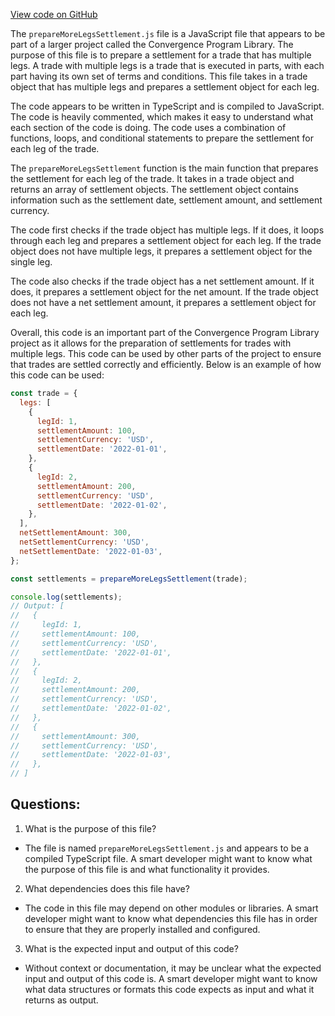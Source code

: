 [View code on GitHub](https://github.com/convergence-rfq/convergence-program-library/rfq/js/generated/instructions/prepareMoreLegsSettlement.js.map)

The `prepareMoreLegsSettlement.js` file is a JavaScript file that appears to be part of a larger project called the Convergence Program Library. The purpose of this file is to prepare a settlement for a trade that has multiple legs. A trade with multiple legs is a trade that is executed in parts, with each part having its own set of terms and conditions. This file takes in a trade object that has multiple legs and prepares a settlement object for each leg.

The code appears to be written in TypeScript and is compiled to JavaScript. The code is heavily commented, which makes it easy to understand what each section of the code is doing. The code uses a combination of functions, loops, and conditional statements to prepare the settlement for each leg of the trade.

The `prepareMoreLegsSettlement` function is the main function that prepares the settlement for each leg of the trade. It takes in a trade object and returns an array of settlement objects. The settlement object contains information such as the settlement date, settlement amount, and settlement currency.

The code first checks if the trade object has multiple legs. If it does, it loops through each leg and prepares a settlement object for each leg. If the trade object does not have multiple legs, it prepares a settlement object for the single leg.

The code also checks if the trade object has a net settlement amount. If it does, it prepares a settlement object for the net amount. If the trade object does not have a net settlement amount, it prepares a settlement object for each leg.

Overall, this code is an important part of the Convergence Program Library project as it allows for the preparation of settlements for trades with multiple legs. This code can be used by other parts of the project to ensure that trades are settled correctly and efficiently. Below is an example of how this code can be used:

```javascript
const trade = {
  legs: [
    {
      legId: 1,
      settlementAmount: 100,
      settlementCurrency: 'USD',
      settlementDate: '2022-01-01',
    },
    {
      legId: 2,
      settlementAmount: 200,
      settlementCurrency: 'USD',
      settlementDate: '2022-01-02',
    },
  ],
  netSettlementAmount: 300,
  netSettlementCurrency: 'USD',
  netSettlementDate: '2022-01-03',
};

const settlements = prepareMoreLegsSettlement(trade);

console.log(settlements);
// Output: [
//   {
//     legId: 1,
//     settlementAmount: 100,
//     settlementCurrency: 'USD',
//     settlementDate: '2022-01-01',
//   },
//   {
//     legId: 2,
//     settlementAmount: 200,
//     settlementCurrency: 'USD',
//     settlementDate: '2022-01-02',
//   },
//   {
//     settlementAmount: 300,
//     settlementCurrency: 'USD',
//     settlementDate: '2022-01-03',
//   },
// ]
```
## Questions: 
 1. What is the purpose of this file?
- The file is named `prepareMoreLegsSettlement.js` and appears to be a compiled TypeScript file. A smart developer might want to know what the purpose of this file is and what functionality it provides.

2. What dependencies does this file have?
- The code in this file may depend on other modules or libraries. A smart developer might want to know what dependencies this file has in order to ensure that they are properly installed and configured.

3. What is the expected input and output of this code?
- Without context or documentation, it may be unclear what the expected input and output of this code is. A smart developer might want to know what data structures or formats this code expects as input and what it returns as output.